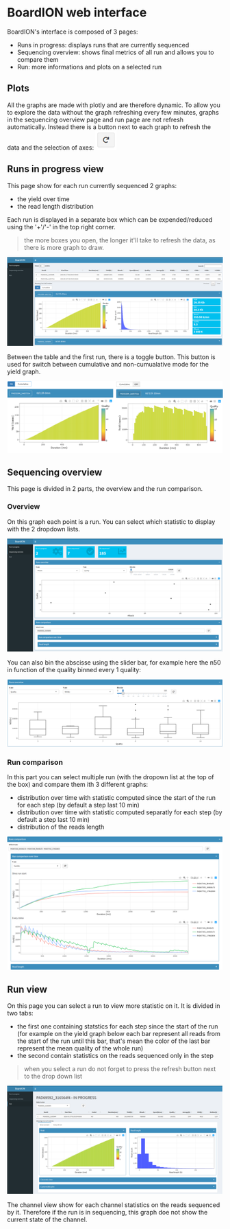 # BoardION web interface

BoardION's interface is composed of 3 pages:
- Runs in progress: displays runs that are currently sequenced
- Sequencing overview: shows final metrics of all run and allows you to compare them
- Run: more informations and plots on a selected run

## Plots

All the graphs are made with plotly and are therefore dynamic. To allow you to explore the data without the graph refreshing every few minutes, graphs in the sequencing overview page and run page are not refresh automatically. Instead there is a button next to each graph to refresh the data and the selection of axes: ![refresh](images/refresh.png)

## Runs in progress view

This page show for each run currently sequenced 2 graphs:
- the yield over time
- the read length distribution

Each run is displayed in a separate box which can be expended/reduced using the '+'/'-' in the top right corner.

> the more boxes you open, the longer it'll take to refresh the data, as there is more graph to draw.

![runs in progress tab](images/tabRunInProgress.png)

Between the table and the first run, there is a toggle button. This button is used for switch between cumulative and non-cumualative mode for the yield graph.

![toggle cumulative](images/tabRunInProgress_toggle.png)

## Sequencing overview

This page is divided in 2 parts, the overview and the run comparison.

### Overview

On this graph each point is a run. You can select which statistic to display with the 2 dropdown lists.

![overview tab](images/tabOverview.png)

You can also bin the abscisse using the slider bar, for example here the n50 in function of the quality binned every 1 quality:

![overview tab](images/runOverview_bin.png)

### Run comparison

In this part you can select multiple run (with the dropown list at the top of the box) and compare them ith 3 different graphs:
- distribution over time with statistic computed since the start of the run for each step (by default a step last 10 min)
- distribution over time with statistic computed separatly for each step (by default a step last 10 min)
- distribution of the reads length

![run comparison](images/runComparison.png)

## Run view

On this page you can select a run to view more statistic on it. It is divided in two tabs:
- the first one containing statstics for each step since the start of the run (for example on the yield graph below each bar represent all reads from the start of the run until this bar, that's mean the color of the last bar represent the mean quality of the whole run)
- the second contain statistics on the reads sequenced only in the step

> when you select a run do not forget to press the refresh button next to the drop down list

![runs tab](images/tabRun.png)

The channel view show for each channel statistics on the reads sequenced by it. Therefore if the run is in sequencing, this graph doe not show the current state of the channel.
